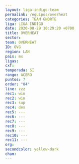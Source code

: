```yaml
---
layout: liga-indigo-team
permalink: /equipos/overheat
categories: TEAM GNORTE
liga: LIGA INDIGO
date: 2020-08-29 10:29:20 +0700
title: OVERHEAT
sector: 
team: OVERHEAT
ID: OVG
region: LAN
pais: mx
ligas: 
cxf: 
temporada: SI
rango: ACERO
puntos: 7
order: "04"
line: zzz
rec1: win
rec2: win
rec3: sup
rec4: des
rec5: ---
rec6: ---
rec7: ---
rec8: ---
rec9: ---
rec10: ---
rec11: ---
org: 
secondcolor: yellow-dark
cham:
---
```

